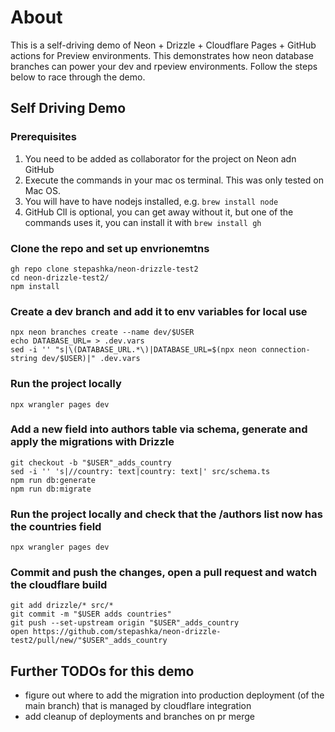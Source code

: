 # About

This is a self-driving demo of Neon + Drizzle + Cloudflare Pages + GitHub actions for Preview environments.
This demonstrates how neon database branches can power your dev and rpeview environments.
Follow the steps below to race through the demo.

## Self Driving Demo

### Prerequisites
1. You need to be added as collaborator for the project on Neon adn GitHub
2. Execute the commands in your mac os terminal. This was only tested on Mac OS.
3. You will have to have nodejs installed, e.g. `brew install node`
4. GitHub ClI is optional, you can get away without it, but one of the commands uses it, you can install it with `brew install gh`

### Clone the repo and set up envrionemtns
```
gh repo clone stepashka/neon-drizzle-test2
cd neon-drizzle-test2/
npm install
```

### Create a dev branch and add it to env variables for local use
```
npx neon branches create --name dev/$USER
echo DATABASE_URL= > .dev.vars
sed -i '' "s|\(DATABASE_URL.*\)|DATABASE_URL=$(npx neon connection-string dev/$USER)|" .dev.vars
```

### Run the project locally
```
npx wrangler pages dev
```

### Add a new field into authors table via schema, generate and apply the migrations with Drizzle
```
git checkout -b "$USER"_adds_country
sed -i '' 's|//country: text|country: text|' src/schema.ts
npm run db:generate
npm run db:migrate
```

### Run the project locally and check that the /authors list now has the countries field
```
npx wrangler pages dev
```

### Commit and push the changes, open a pull request and watch the cloudflare build
```
git add drizzle/* src/*
git commit -m "$USER adds countries"
git push --set-upstream origin "$USER"_adds_country
open https://github.com/stepashka/neon-drizzle-test2/pull/new/"$USER"_adds_country
```

## Further TODOs for this demo
- figure out where to add the migration into production deployment (of the main branch) that is managed by cloudflare integration
- add cleanup of deployments and branches on pr merge
